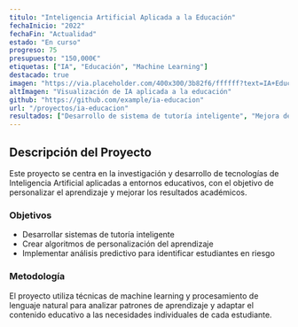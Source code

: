 ```yaml
---
titulo: "Inteligencia Artificial Aplicada a la Educación"
fechaInicio: "2022"
fechaFin: "Actualidad"
estado: "En curso"
progreso: 75
presupuesto: "150,000€"
etiquetas: ["IA", "Educación", "Machine Learning"]
destacado: true
imagen: "https://via.placeholder.com/400x300/3b82f6/ffffff?text=IA+Educación"
altImagen: "Visualización de IA aplicada a la educación"
github: "https://github.com/example/ia-educacion"
url: "/proyectos/ia-educacion"
resultados: ["Desarrollo de sistema de tutoría inteligente", "Mejora del 30% en resultados de aprendizaje"]
---
```


## Descripción del Proyecto

Este proyecto se centra en la investigación y desarrollo de tecnologías de Inteligencia Artificial aplicadas a entornos educativos, con el objetivo de personalizar el aprendizaje y mejorar los resultados académicos.

### Objetivos

- Desarrollar sistemas de tutoría inteligente
- Crear algoritmos de personalización del aprendizaje
- Implementar análisis predictivo para identificar estudiantes en riesgo

### Metodología

El proyecto utiliza técnicas de machine learning y procesamiento de lenguaje natural para analizar patrones de aprendizaje y adaptar el contenido educativo a las necesidades individuales de cada estudiante.
